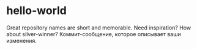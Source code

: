# hello-world
Great repository names are short and memorable. Need inspiration? How about silver-winner?
Коммит-сообщение, которое описывает ваши изменения.
